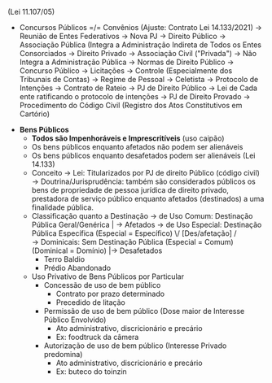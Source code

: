 
(Lei 11.107/05)
* Concursos Públicos =/= Convênios (Ajuste: Contrato Lei 14.133/2021)
	-> Reunião de Entes Federativos 
		-> Nova PJ
			-> Direito Público
				-> Associação Pública (Integra a Administração Indireta de Todos os Entes Consorciados
			-> Direito Privado
				-> Associação Civil ("Privada")
				-> Não Integra a Administração Pública
		-> Normas de Direito Público 
			-> Concurso Público
			-> Licitações
			-> Controle (Especialmente dos Tribunais de Contas)
		-> Regime de Pessoal -> Celetista
	-> Protocolo de Intenções
		-> Contrato de Rateio
			-> PJ de Direito Público -> Lei de Cada ente ratificando o protocolo de intenções
			-> PJ de Direito Provado -> Procedimento do Código Civil (Registro dos Atos Constitutivos em Cartório)
- **Bens Públicos**
	- **Todos são Impenhoráveis e Imprescritíveis** (uso caipão)
	- Os bens públicos enquanto afetados não podem ser alienáveis
	- Os bens públicos enquanto desafetados podem ser alienáveis (Lei 14.133)
	- Conceito
		-> Lei: Titularizados por PJ de direito Público (código civil)
		-> Doutrina/Jurisprudência: também são considerados públicos os bens de propriedade de pessoa jurídica de direito privado, prestadora de serviço público enquanto afetados (destinados) a uma finalidade pública.
	- Classificação quanto a Destinação
		-> de Uso Comum: Destinação Pública Geral/Genérica                                                 | -> Afetados
		-> de Uso Especial: Destinação Pública Específica (Especial = Específico)             \\/ [Des/afetação] /\
		-> Dominicais: Sem Destinação Pública (Especial = Comum) (Dominical = Domínio)  |-> Desafetados
		- Terro Baldio
		- Prédio Abandonado
	- Uso Privativo de Bens Públicos por Particular
		- Concessão de uso de bem público
			- Contrato por prazo determinado
			- Precedido de litação
		- Permissão de uso de bem público (Dose maior de Interesse Público Envolvido)
			- Ato administrativo, discricionário e precário
			- Ex: foodtruck da câmera
		- Autorização de uso de bem público (Interesse Privado predomina)
			- Ato administrativo, discricionário e precário
			- Ex: buteco do toinzin